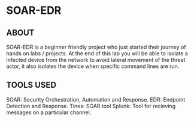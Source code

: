 # SOAR-EDR

## ABOUT
  SOAR-EDR is a beginner friendly project who just started their journey of hands on labs / projects. At the end of this lab you will be able to isolate a infected device from the network to avoid lateral movement of the threat actor, it also isolates the device when specific command lines are run. 

## TOOLS USED
  SOAR: Security Orchestration, Automation and Response.
  EDR: Endpoint Detection and Response.
  Tines: SOAR tool
  Splunk: Tool for recieving messages on a particular channel.




